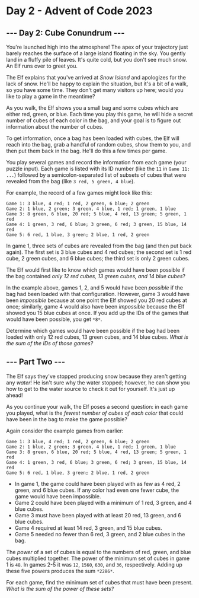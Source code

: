 # Day 2 - Advent of Code 2023

## --- Day 2: Cube Conundrum ---

You're launched high into the atmosphere! The apex of your trajectory just
barely reaches the surface of a large island floating in the sky. You gently
land in a fluffy pile of leaves. It's quite cold, but you don't see much snow.
An Elf runs over to greet you.

The Elf explains that you've arrived at *Snow Island* and apologizes for the
lack of snow. He'll be happy to explain the situation, but it's a bit of a walk,
so you have some time. They don't get many visitors up here; would you like to
play a game in the meantime?

As you walk, the Elf shows you a small bag and some cubes which are either red,
green, or blue. Each time you play this game, he will hide a secret number of
cubes of each color in the bag, and your goal is to figure out information about
the number of cubes.

To get information, once a bag has been loaded with cubes, the Elf will reach
into the bag, grab a handful of random cubes, show them to you, and then put
them back in the bag. He'll do this a few times per game.

You play several games and record the information from each game (your puzzle
input). Each game is listed with its ID number (like the `11` in `Game 11: ...`)
followed by a semicolon-separated list of subsets of cubes that were revealed
from the bag (like `3 red, 5 green, 4 blue`).

For example, the record of a few games might look like this:

```
Game 1: 3 blue, 4 red; 1 red, 2 green, 6 blue; 2 green
Game 2: 1 blue, 2 green; 3 green, 4 blue, 1 red; 1 green, 1 blue
Game 3: 8 green, 6 blue, 20 red; 5 blue, 4 red, 13 green; 5 green, 1 red
Game 4: 1 green, 3 red, 6 blue; 3 green, 6 red; 3 green, 15 blue, 14 red
Game 5: 6 red, 1 blue, 3 green; 2 blue, 1 red, 2 green
```

In game 1, three sets of cubes are revealed from the bag (and then put back
again). The first set is 3 blue cubes and 4 red cubes; the second set is 1 red
cube, 2 green cubes, and 6 blue cubes; the third set is only 2 green cubes.

The Elf would first like to know which games would have been possible if the bag
contained *only 12 red cubes, 13 green cubes, and 14 blue cubes*?

In the example above, games 1, 2, and 5 would have been *possible* if the bag
had been loaded with that configuration. However, game 3 would have been
*impossible* because at one point the Elf showed you 20 red cubes at once;
similarly, game 4 would also have been *impossible* because the Elf showed you
15 blue cubes at once. If you add up the IDs of the games that would have been
possible, you get `*8*`.

Determine which games would have been possible if the bag had been loaded with
only 12 red cubes, 13 green cubes, and 14 blue cubes. *What is the sum of the
IDs of those games?*

## --- Part Two ---

The Elf says they've stopped producing snow because they aren't getting any
*water*! He isn't sure why the water stopped; however, he can show you how to
get to the water source to check it out for yourself. It's just up ahead!

As you continue your walk, the Elf poses a second question: in each game you
played, what is the *fewest number of cubes of each color* that could have been
in the bag to make the game possible?

Again consider the example games from earlier:

```
Game 1: 3 blue, 4 red; 1 red, 2 green, 6 blue; 2 green
Game 2: 1 blue, 2 green; 3 green, 4 blue, 1 red; 1 green, 1 blue
Game 3: 8 green, 6 blue, 20 red; 5 blue, 4 red, 13 green; 5 green, 1 red
Game 4: 1 green, 3 red, 6 blue; 3 green, 6 red; 3 green, 15 blue, 14 red
Game 5: 6 red, 1 blue, 3 green; 2 blue, 1 red, 2 green
```

- In game 1, the game could have been played with as few as 4 red, 2 green, and
  6 blue cubes. If any color had even one fewer cube, the game would have been
  impossible.
- Game 2 could have been played with a minimum of 1 red, 3 green, and 4 blue
  cubes.
- Game 3 must have been played with at least 20 red, 13 green, and 6 blue cubes.
- Game 4 required at least 14 red, 3 green, and 15 blue cubes.
- Game 5 needed no fewer than 6 red, 3 green, and 2 blue cubes in the bag.

The *power* of a set of cubes is equal to the numbers of red, green, and blue
cubes multiplied together. The power of the minimum set of cubes in game 1 is
`48`. In games 2-5 it was `12`, `1560`, `630`, and `36`, respectively. Adding up
these five powers produces the sum `*2286*`.

For each game, find the minimum set of cubes that must have been present. *What
is the sum of the power of these sets?*
